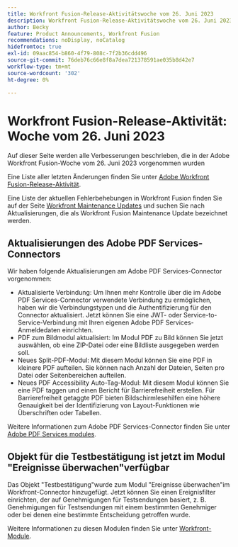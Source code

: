 ```yaml
---
title: Workfront Fusion-Release-Aktivitätswoche vom 26. Juni 2023
description: Workfront Fusion-Release-Aktivitätswoche vom 26. Juni 2023
author: Becky
feature: Product Announcements, Workfront Fusion
recommendations: noDisplay, noCatalog
hidefromtoc: true
exl-id: 09aac854-b860-4f79-808c-7f2b36cdd496
source-git-commit: 76deb76c66e8f8a7dea721378591ae035b8d42e7
workflow-type: tm+mt
source-wordcount: '302'
ht-degree: 0%

---
```


# Workfront Fusion-Release-Aktivität: Woche vom 26. Juni 2023

Auf dieser Seite werden alle Verbesserungen beschrieben, die in der Adobe Workfront Fusion-Woche vom 26. Juni 2023 vorgenommen wurden

Eine Liste aller letzten Änderungen finden Sie unter [Adobe Workfront Fusion-Release-Aktivität](../../../product-announcements/product-releases/fusion-release-activity/fusion-release-activity.md).

Eine Liste der aktuellen Fehlerbehebungen in Workfront Fusion finden Sie auf der Seite [Workfront Maintenance Updates](https://experienceleague.adobe.com/docs/workfront-known-issues/releases/current-updates.html) und suchen Sie nach Aktualisierungen, die als Workfront Fusion Maintenance Update bezeichnet werden.

## Aktualisierungen des Adobe PDF Services-Connectors

Wir haben folgende Aktualisierungen am Adobe PDF Services-Connector vorgenommen:

* Aktualisierte Verbindung: Um Ihnen mehr Kontrolle über die im Adobe PDF Services-Connector verwendete Verbindung zu ermöglichen, haben wir die Verbindungstypen und die Authentifizierung für den Connector aktualisiert. Jetzt können Sie eine JWT- oder Service-to-Service-Verbindung mit Ihren eigenen Adobe PDF Services-Anmeldedaten einrichten.
* PDF zum Bildmodul aktualisiert: Im Modul PDF zu Bild können Sie jetzt auswählen, ob eine ZIP-Datei oder eine Bildliste ausgegeben werden soll.
* Neues Split-PDF-Modul: Mit diesem Modul können Sie eine PDF in kleinere PDF aufteilen. Sie können nach Anzahl der Dateien, Seiten pro Datei oder Seitenbereichen aufteilen.
* Neues PDF Accessibility Auto-Tag-Modul: Mit diesem Modul können Sie eine PDF taggen und einen Bericht für Barrierefreiheit erstellen. Für Barrierefreiheit getaggte PDF bieten Bildschirmlesehilfen eine höhere Genauigkeit bei der Identifizierung von Layout-Funktionen wie Überschriften oder Tabellen.

Weitere Informationen zum Adobe PDF Services-Connector finden Sie unter [Adobe PDF Services modules](/help/quicksilver/workfront-fusion/apps-and-their-modules/pdf-modules.md).

## Objekt für die Testbestätigung ist jetzt im Modul &quot;Ereignisse überwachen&quot;verfügbar

Das Objekt &quot;Testbestätigung&quot;wurde zum Modul &quot;Ereignisse überwachen&quot;im Workfront-Connector hinzugefügt. Jetzt können Sie einen Ereignisfilter einrichten, der auf Genehmigungen für Testsendungen basiert, z. B. Genehmigungen für Testsendungen mit einem bestimmten Genehmiger oder bei denen eine bestimmte Entscheidung getroffen wurde.

Weitere Informationen zu diesen Modulen finden Sie unter [Workfront-Module](/help/quicksilver/workfront-fusion/apps-and-their-modules/workfront-modules.md#triggers).
